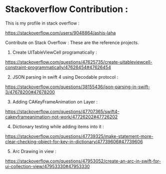 # Stackoverflow Contribution : 

This is my profile in stack overflow :

https://stackoverflow.com/users/9048864/ashis-laha

Contribute on Stack Overflow : These are the reference projects.

01. Create UITableViewCell programatically : 

https://stackoverflow.com/questions/47625735/create-uitableviewcell-constraint-programmatically/47626454#47626454

02. JSON parsing in swift 4 using Decodable protocol :

https://stackoverflow.com/questions/38155436/json-parsing-in-swift-3/47678200#47678200

03. Adding CAKeyFrameAnimation on Layer :

https://stackoverflow.com/questions/47707365/swift4-cakeyframeanimation-not-work/47726202#47726202

04. Dictionary testing while adding items into it :

https://stackoverflow.com/questions/47739325/make-statement-more-clear-checking-object-for-key-in-dictionary/47739606#47739606

05. Arc Drawing in view :

https://stackoverflow.com/questions/47953052/create-an-arc-in-swift-for-ui-collection-view/47953330#47953330






